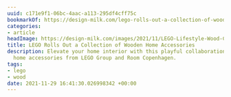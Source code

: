 ```yaml
---
uuid: c171e9f1-06bc-4aac-a113-295df4cff75c
bookmarkOf: https://design-milk.com/lego-rolls-out-a-collection-of-wooden-home-accessories/?utm_source=dlvr.it
categories:
- article
headImage: https://design-milk.com/images/2021/11/LEGO-Lifestyle-Wood-Collection-2021-Featured-Image.jpg
title: LEGO Rolls Out a Collection of Wooden Home Accessories
description: Elevate your home interior with this playful collaboration of wooden
  home accessories from LEGO Group and Room Copenhagen.
tags:
- lego
- wood
date: 2021-11-29 16:41:30.026998342 +00:00
---
```


